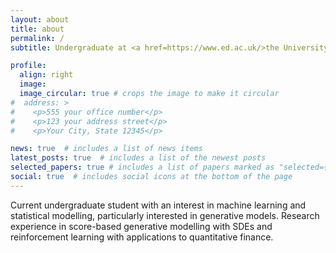 ```yaml
---
layout: about
title: about
permalink: /
subtitle: Undergraduate at <a href=https://www.ed.ac.uk/>the University of Edinburgh</a>.

profile:
  align: right
  image:
  image_circular: true # crops the image to make it circular
#  address: >
#    <p>555 your office number</p>
#    <p>123 your address street</p>
#    <p>Your City, State 12345</p>

news: true  # includes a list of news items
latest_posts: true  # includes a list of the newest posts
selected_papers: true # includes a list of papers marked as "selected={true}"
social: true  # includes social icons at the bottom of the page
---
```

Current undergraduate student with an interest in machine learning and statistical modelling, particularly interested in
generative models. Research experience in score-based generative modelling with SDEs and reinforcement learning with applications to
quantitative finance.


